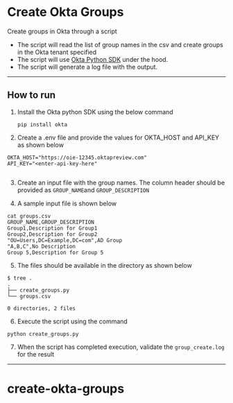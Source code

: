 # Create Okta Groups

Create groups in Okta through a script

* The script will read the list of group names in the csv and create groups in the Okta tenant specified
* The script will use [Okta Python SDK](https://github.com/okta/okta-sdk-python) under the hood.
* The script will generate a log file with the output.



*****


How to run
--------------


1. Install the Okta python SDK using the below command

	`pip install okta`



2. Create a .env file and provide the values for OKTA_HOST and API_KEY as shown below

```
OKTA_HOST="https://oie-12345.oktapreview.com"
API_KEY="<enter-api-key-here"


```


3. Create an input file with the group names. The column header should be provided as ``GROUP_NAME``and ``GROUP_DESCRIPTION``



4. A sample input file is shown below
```
cat groups.csv 
GROUP_NAME,GROUP_DESCRIPTION
Group1,Description for Group1
Group2,Description for Group2
"OU=Users,DC=Example,DC=com",AD Group
"A,B,C",No Description
Group 5,Description for Group 5

```

5. The files should be available in the directory as shown below

```
$ tree .
.
├── create_groups.py
└── groups.csv

0 directories, 2 files

```

6. Execute the script using the command

`python create_groups.py`

7. When the script has completed execution, validate the `group_create.log` for the result

----



# create-okta-groups
